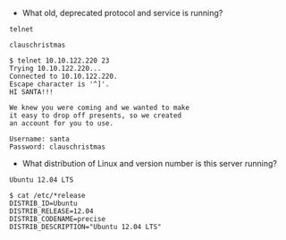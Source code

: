 
- What old, deprecated protocol and service is running?
```
telnet
```

```
clauschristmas
```
```
$ telnet 10.10.122.220 23
Trying 10.10.122.220...
Connected to 10.10.122.220.
Escape character is '^]'.
HI SANTA!!! 

We knew you were coming and we wanted to make
it easy to drop off presents, so we created
an account for you to use.

Username: santa
Password: clauschristmas

```
- What distribution of Linux and version number is this server running?
```
Ubuntu 12.04 LTS
```
```
$ cat /etc/*release
DISTRIB_ID=Ubuntu
DISTRIB_RELEASE=12.04
DISTRIB_CODENAME=precise
DISTRIB_DESCRIPTION="Ubuntu 12.04 LTS"

```
